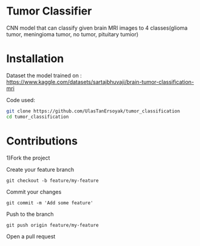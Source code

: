 # Tumor Classifier

CNN model that can classify given brain MRI images  to 4 classes(glioma tumor, meningioma tumor, no tumor, pituitary tumior)

# Installation

Dataset the model trained on : https://www.kaggle.com/datasets/sartajbhuvaji/brain-tumor-classification-mri

Code used:
```bash
git clone https://github.com/UlasTanErsoyak/tumor_classification
cd tumor_classification
```

# Contributions 
1)Fork the project

Create your feature branch 

```git checkout -b feature/my-feature```

Commit your changes 

``` git commit -m 'Add some feature' ```

Push to the branch 

``` git push origin feature/my-feature ```

Open a pull request
